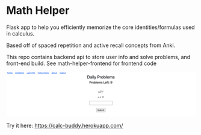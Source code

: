 # Math Helper

Flask app to help you efficiently memorize the core identities/formulas used in calculus.

Based off of spaced repetition and active recall concepts from Anki. 

This repo contains backend api to store user info and solve problems, and front-end build. See math-helper-frontend for frontend code

![Image of Main Page](https://github.com/sumitde22/math-helper-backend/blob/main/homepage.png)

Try it here: https://calc-buddy.herokuapp.com/
